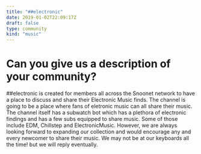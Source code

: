 ```yaml
---
title: "##electronic"
date: 2019-01-02T22:09:17Z
draft: false
type: community
kind: "music"
---
```


# Can you give us a description of your community?

##electronic is created for members all across the Snoonet network to have a place to discuss and share their Electronic Music finds. The channel is going to be a place where fans of eletronic music can all share their music. The channel itself has a subwatch bot which has a plethora of electronic findings and has a few subs equipped to share music. Some of those include EDM, Chillstep and ElectronicMusic. However, we are always looking forward to expanding our collection and would encourage any and every newcomer to share their music. We may not be at our keyboards all the time! but we will reply eventually.

